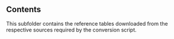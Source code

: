 ## Contents ##

This subfolder contains the reference tables downloaded from the respective sources required
by the conversion script.
